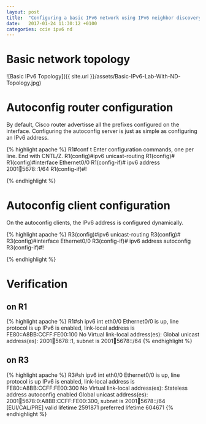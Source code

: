 ```yaml
---
layout: post
title:  "Configuring a basic IPv6 network using IPv6 neighbor discovery (autoconfig)"
date:   2017-01-24 11:30:12 +0100
categories: ccie ipv6 nd
---
```


# Basic network topology

![Basic IPv6 Topology]({{ site.url }}/assets/Basic-IPv6-Lab-With-ND-Topology.jpg)

# Autoconfig router configuration

By default, Cisco router advertisse all the prefixes configured on the interface. Configuring the autoconfig server is just as simple as configuring an IPv6 address.

{% highlight apache %}
R1#conf t
Enter configuration commands, one per line.  End with CNTL/Z.
R1(config)#ipv6 unicast-routing
R1(config)#
R1(config)#interface Ethernet0/0
R1(config-if)# ipv6 address 2001:1234:5678::1/64
R1(config-if)#!

{% endhighlight %}

# Autoconfig client configuration 

On the autoconfig clients, the IPv6 address is configured dynamically.

{% highlight apache %}
R3(config)#ipv6 unicast-routing
R3(config)#
R3(config)#interface Ethernet0/0
R3(config-if)# ipv6 address autoconfig
R3(config-if)#!

{% endhighlight %}

# Verification

## on R1

{% highlight apache %}
R1#sh ipv6  int eth0/0
Ethernet0/0 is up, line protocol is up
  IPv6 is enabled, link-local address is FE80::A8BB:CCFF:FE00:100
  No Virtual link-local address(es):
  Global unicast address(es):
    2001:1234:5678::1, subnet is 2001:1234:5678::/64
{% endhighlight %}


## on R3

{% highlight apache %}
R3#sh ipv6  int eth0/0
Ethernet0/0 is up, line protocol is up
  IPv6 is enabled, link-local address is FE80::A8BB:CCFF:FE00:300
  No Virtual link-local address(es):
  Stateless address autoconfig enabled
  Global unicast address(es):
    2001:1234:5678:0:A8BB:CCFF:FE00:300, subnet is 2001:1234:5678::/64 [EUI/CAL/PRE]
      valid lifetime 2591871 preferred lifetime 604671
{% endhighlight %}

